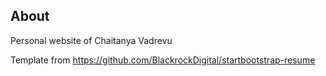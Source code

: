 ## About

Personal website of Chaitanya Vadrevu

Template from https://github.com/BlackrockDigital/startbootstrap-resume
